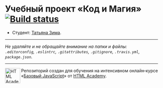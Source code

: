 # Учебный проект «Код и Магия» [![Build status][travis-image]][travis-url]

* Студент: [Татьяна Зима](https://up.htmlacademy.ru/javascript/9/user/197614).

---

_Не удаляйте и не обращайте внимание на папки и файлы:_<br>
_`.editorconfig`, `.eslintrc`, `.gitattributes`, `.gitignore`, `.travis.yml`, `package.json`._

---

<a href="https://htmlacademy.ru/intensive/javascript"><img align="left" width="50" height="50" title="HTML Academy" src="https://up.htmlacademy.ru/static/img/intensive/javascript/logo-for-github.svg"></a>

Репозиторий создан для обучения на интенсивном онлайн‑курсе «[Базовый JavaScript](https://htmlacademy.ru/intensive/javascript)» от [HTML Academy](https://htmlacademy.ru).

[travis-image]: https://travis-ci.org/htmlacademy-javascript/197614-code-and-magick.svg?branch=master
[travis-url]: https://travis-ci.org/htmlacademy-javascript/197614-code-and-magick
